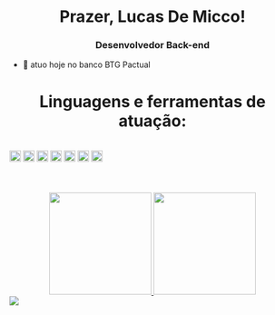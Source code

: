 <h1 align="center">Prazer, Lucas De Micco!</h1>
<h3 align="center">Desenvolvedor Back-end</h3>

- 🤝 atuo hoje no banco BTG Pactual

<h1 align="center">Linguagens e ferramentas de atuação: </h1>
<div style="display: inline_block"><br>
<code><img height="20" src="https://freepngimg.com/download/java/85390-java-language-text-programming-logo-programmer.png"></code>
<code><img height="20" src="https://www.svgrepo.com/show/354245/quarkus-icon.svg"></code>
<code><img height="20" src="https://upload.wikimedia.org/wikipedia/commons/5/5c/AWS_Simple_Icons_AWS_Cloud.svg"></code>
<code><img height="20" src="https://upload.wikimedia.org/wikipedia/commons/thumb/e/ee/.NET_Core_Logo.svg/1024px-.NET_Core_Logo.svg.png"></code>
<code><img height="20" src="https://iconape.com/wp-content/files/sh/51404/svg/c--4.svg"></code>
<code><img height="20" src="https://logos-world.net/wp-content/uploads/2021/02/Docker-Symbol.png"></code>
<code><img height="20" src="https://upload.wikimedia.org/wikipedia/labs/b/ba/Kubernetes-icon-color.svg"></code>
</div>
</br>
</br>
</br>
<div align="center">
  <a href="https://github.com/lucasdemicco">
  <img height="180em" src="https://github-readme-stats.vercel.app/api?username=lucasdemicco&show_icons=true&theme=dracula&include_all_commits=true&count_private=true"/>
  <img height="180em" src="https://github-readme-stats.vercel.app/api/top-langs/?username=lucasdemicco&layout=compact&langs_count=7&theme=dracula"/>
</div>

<div> 
  <a href="https://www.linkedin.com/in/lucas-de-micco-a40b23208/" target="_blank"><img src="https://img.shields.io/badge/-LinkedIn-%230077B5?style=for-the-badge&logo=linkedin&logoColor=white" target="_blank"></a> 
 
<!--  ![Snake animation](https://github.com/henriquedemicco/henriquedemicco/blob/output/github-contribution-grid-snake.svg)
 -->
</div>




